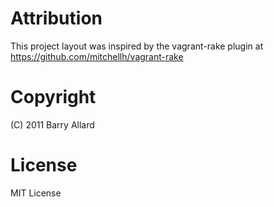 
Attribution
===========

This project layout was inspired by the vagrant-rake plugin at https://github.com/mitchellh/vagrant-rake


Copyright
=========

(C) 2011 Barry Allard


License
=======

MIT License

